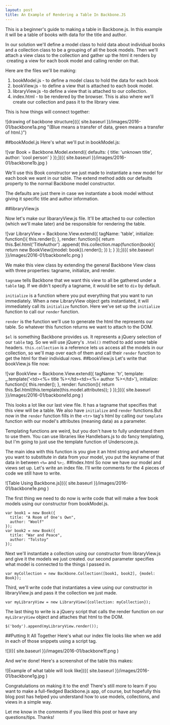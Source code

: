 ```yaml
---
layout: post
title: An Example of Rendering a Table In Backbone.JS
---
```


This is a beginner's guide to making a table in Backbone.js. In this example it will be a table of books with data for the title and author.

In our solution we'll define a model class to hold data about individual books and a collection class to be a grouping of all the book models. Then we'll attach a view class to the collection and gather up the html it renders by  creating a view for each book model and calling render on that.

Here are the files we'll be making:

1. bookModel.js - to define a model class to hold the data for each book
2. bookView.js - to define a view that is attached to each book model.
3. libraryView.js -to define a view that is attached to our collection.
4. index.html - to be rendered by the browser. This is also where we'll create our collection and pass it to the library view.

This is how things will connect together:

![drawing of backbone structure]({{ site.baseurl }}/images/2016-01/backbone1a.png "(Blue means a transfer of data, green means a transfer of html.)")

##bookModel.js
Here's what we'll put in bookModel.js:

![var Book = Backbone.Model.extend({
  defaults: {
    title: 'unknown title',
    author: 'cool person'
  }
});]({{ site.baseurl }}/images/2016-01/backbone1b.jpg )

We'll use this Book constructor we just made to instantiate a new model for each book we want in our table. The extend method adds our defaults property to the normal Backbone model constructor.

The defaults are just there in case we instantiate a book model without giving it specific title and author information.

##libraryView.js

Now let's make our libararyView.js file. It'll be attached to our collection (which we'll make later) and be responsible for rendering the table.

![var LibraryView = Backbone.View.extend({
  tagName: 'table',
  initialize: function(){
    this.render();
    },
  render: function(){
    return this.$el.html('TitleAuthor')
      .append( this.collection.map(function(book){
        return new BookView({model: book}).render();
      })
    );
  }
});]({{ site.baseurl }}/images/2016-01/backbone1c.png )

We make this view class by extending the general Backbone View class with three properties: tagname, initialize, and render.

`tagname` tells Backbone that we want this view to all be gathered under a `table` tag. If we didn't specify a tagname, it would be set to `div` by default.

`initialize` is a function where you put everything that you want to run immediately. When a new LibraryView object gets instantiated, it will immediately call its `initialize` function. Here we've set up the `initialize` function to call our `render` function.

`render` is the function we'll use to generate the html the represents our table. So whatever this function returns we want to attach to the DOM.

`$el` is something Backbone provides us. It represents a jQuery selection of our `table` tag. So we will use jQuery's `.html()` method to add some table headers. `this.collection` is a reference lets us access all the models in our collection, so we'll map over each of them and call their `render` function to get the html for their individual rows.
##bookView.js
Let's write that bookView.js file now:

![var BookView = Backbone.View.extend({   tagName: 'tr',    template: _.template('&lt;td&gt;&lt;%= title %&gt;&lt;/td&gt;&lt;td&gt;&lt;%= author %&gt;&lt;/td&gt;'),      initialize: function(){     this.render();   },    render: function(){     return this.$el.html(this.template(this.model.attributes));   } });]({{ site.baseurl }}/images/2016-01/backbone1d.png )

This looks a lot like our last view file. It has a tagname that specifies that this view will be a table. We also have `initialize` and `render` functions.But now in the `render` function fills in the `<tr>` tag's html by calling our `template` function with our model's attributes (meaning data) as a parameter.

Templating functions are weird, but you don't have to fully understand them to use them. You can use libraries like Handlebars.js to do fancy templating, but I'm going to just use the template function of Underscore.js.

The main idea with this function is you give it an html string and wherever you want to substitute in data from your model, you put the keyname of that data in between `<%=` and `%>;`.
##Index.html
So now we have our model and views set up. Let's write an index file. I'll write comments for the 4 pieces of code we still have to write.

![Table Using Backbone.js]({{ site.baseurl }}/images/2016-01/backbone1e.png )


The first thing we need to do now is write code that will make a few book models using our constructor from bookModel.js.
```
var book1 = new Book({
  title: "A Room of One's Own",
  author: "Woolf"
});
var book2 = new Book({
  title: "War and Peace",
  author: "Tolstoy"
});
```
Next we'll instantiate a collection using our constructor from libraryView.js and give it the models we just created. our second parameter specifies what model is connected to the things I passed in.
```
var myCollection = new Backbone.Collection([book1, book2], {model: Book});
```
Third, we'll write code that instantiates a view using our constructor in libraryView.js and pass it the collection we just made.
```
var myLibraryView = new LibraryView({collection: myCollection});
```
The last thing to write is a jQuery script that calls the render function on our `myLibraryView` object and attaches that html to the DOM.
```
$('body').append(myLibraryView.render());
```
##Putting It All Together
Here's what our index file looks like when we add in each of those snippets using a script tag.

![]({{ site.baseurl }}/images/2016-01/backbone1f.png )

And we're done! Here's a screenshot of the table this makes:

![Example of what table will look like]({{ site.baseurl }}/images/2016-01/backbone1g.jpg )

Congratulations on making it to the end! There's still more to learn if you want to make a full-fledged Backbone.js app, of course, but hopefully this blog post has helped you understand how to use models, collections, and views in a simple way.

Let me know in the comments if you liked this post or have any questions/tips. Thanks!